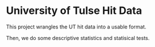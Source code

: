 # University of Tulse Hit Data

This project wrangles the UT hit data into a usable format.

Then, we do some descriptive statistics and statisical tests.
